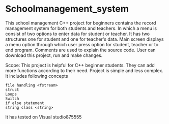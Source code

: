 # Schoolmanagement_system
This school management C++ project for beginners contains the record management system for both students and teachers. In which a menu is consist of two options to enter data for student or teacher. It has two structures one for student and one for teacher's data. Main screen displays a menu option through which user press option for student, teacher or to end program. Comments are used to explain the source code. User can download this project, run and make changes.

Scope:
This project is helpful for C++ beginner students. They can add more functions according to their need. Project is simple and less complex.
It includes following concepts

    file handling <fstream>
    struct
    Loops
    Switch
    if else statement
    string class <string>

It has tested on Visual studio875555
